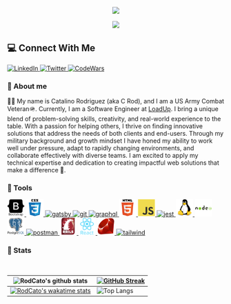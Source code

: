 
<p align="center">
 <a href="https://github.com/RodCato"><img src="https://readme-typing-svg.herokuapp.com/?lines=🪄%20Hi,%20I'm%20Catalino%20(aka%20C%20Rod)%20;🪄%20Software%20Engineer;🪄%20Multi-Potentialite%20Extraordinaire;🪄%20Thanks%20for%20stopping%20by🙌🏽!&font=Josefin%20Sans&center=true&width=650&height=90&weight=700&color=0c7dff&vCenter=true&size=35%42"></a> 
</p>
<p align="center"> <img src="https://media.licdn.com/dms/image/D4E16AQFAbnt-01u72w/profile-displaybackgroundimage-shrink_350_1400/0/1686171819317?e=1697068800&v=beta&t=dm9VYknl7fvmxbv7mkTBSRSAEHLvqZctr8qTmJ0gVTQ">
 </p>

## 💻 Connect With Me
<a href="https://www.linkedin.com/in/catalinorodriguez/" target="_blank" rel="noopener noreferrer">
  <img src="https://img.shields.io/badge/LinkedIn-0077B5?style=for-the-badge&logo=linkedin&logoColor=white" alt="LinkedIn">
 </a>
 <a href="https://www.twitter.com/CRodDev" target="_blank" rel="noopener noreferrer">
 <img src="https://img.shields.io/badge/Twitter-1DA1F2?style=for-the-badge&logo=twitter&logoColor=white" alt="Twitter" />
 </a> 
  <a href="https://www.codewars.com/r/pi9_Uw" target="_blank" rel="noopener noreferrer">
   <img src="https://www.codewars.com/users/CRodDev/badges/micro" alt="CodeWars">
 </a> </br>
 <h3 align="left">🤔 About me</h3>
 <p>👋🏽 My name is Catalino Rodriguez (aka C Rod), and I am a US Army Combat Veteran🪖. Currently, I am a Software Engineer at <a href="https://goloadup.com" target="_blank" rel="noreferrer">LoadUp</a>. I bring a unique blend of problem-solving skills, creativity, and real-world experience to the table. With a passion for helping others, I thrive on finding innovative solutions that address the needs of both clients and end-users. Through my military background and growth mindset I have honed my ability to work well under pressure, adapt to rapidly changing environments, and collaborate effectively with diverse teams. I am excited to apply my technical expertise and dedication to creating impactful web solutions that make a difference 🚀.</p>

  <h3 align="left">🧰 Tools</h3>
<p align="left">  <a href="https://getbootstrap.com" target="_blank" rel="noreferrer"> <img src="https://raw.githubusercontent.com/devicons/devicon/master/icons/bootstrap/bootstrap-plain-wordmark.svg" alt="bootstrap" width="40" height="40"/> </a> <a href="https://www.w3schools.com/css/" target="_blank" rel="noreferrer"> <img src="https://raw.githubusercontent.com/devicons/devicon/master/icons/css3/css3-original-wordmark.svg" alt="css3" width="40" height="40"/> </a> <a href="https://www.gatsbyjs.com/" target="_blank" rel="noreferrer"> <img src="https://www.vectorlogo.zone/logos/gatsbyjs/gatsbyjs-icon.svg" alt="gatsby" width="40" height="40"/> </a> <a href="https://git-scm.com/" target="_blank" rel="noreferrer"> <img src="https://www.vectorlogo.zone/logos/git-scm/git-scm-icon.svg" alt="git" width="40" height="40"/> </a> <a href="https://graphql.org" target="_blank" rel="noreferrer"> <img src="https://www.vectorlogo.zone/logos/graphql/graphql-icon.svg" alt="graphql" width="40" height="40"/> </a> <a href="https://www.w3.org/html/" target="_blank" rel="noreferrer"> <img src="https://raw.githubusercontent.com/devicons/devicon/master/icons/html5/html5-original-wordmark.svg" alt="html5" width="40" height="40"/> </a> <a href="https://developer.mozilla.org/en-US/docs/Web/JavaScript" target="_blank" rel="noreferrer"> <img src="https://raw.githubusercontent.com/devicons/devicon/master/icons/javascript/javascript-original.svg" alt="javascript" width="40" height="40"/> </a> <a href="https://jestjs.io" target="_blank" rel="noreferrer"> <img src="https://www.vectorlogo.zone/logos/jestjsio/jestjsio-icon.svg" alt="jest" width="40" height="40"/> </a> <a href="https://www.linux.org/" target="_blank" rel="noreferrer"> <img src="https://raw.githubusercontent.com/devicons/devicon/master/icons/linux/linux-original.svg" alt="linux" width="40" height="40"/> </a> <a href="https://nodejs.org" target="_blank" rel="noreferrer"> <img src="https://raw.githubusercontent.com/devicons/devicon/master/icons/nodejs/nodejs-original-wordmark.svg" alt="nodejs" width="40" height="40"/> </a> <a href="https://www.postgresql.org" target="_blank" rel="noreferrer"> <img src="https://raw.githubusercontent.com/devicons/devicon/master/icons/postgresql/postgresql-original-wordmark.svg" alt="postgresql" width="40" height="40"/> </a> <a href="https://postman.com" target="_blank" rel="noreferrer"> <img src="https://www.vectorlogo.zone/logos/getpostman/getpostman-icon.svg" alt="postman" width="40" height="40"/> </a> <a href="https://rubyonrails.org" target="_blank" rel="noreferrer"> <img src="https://raw.githubusercontent.com/devicons/devicon/master/icons/rails/rails-original-wordmark.svg" alt="rails" width="40" height="40"/> </a> <a href="https://reactjs.org/" target="_blank" rel="noreferrer"> <img src="https://raw.githubusercontent.com/devicons/devicon/master/icons/react/react-original-wordmark.svg" alt="react" width="40" height="40"/> </a> <a href="https://www.ruby-lang.org/en/" target="_blank" rel="noreferrer"> <img src="https://raw.githubusercontent.com/devicons/devicon/master/icons/ruby/ruby-original.svg" alt="ruby" width="40" height="40"/> </a> <a href="https://tailwindcss.com/" target="_blank" rel="noreferrer"> <img src="https://www.vectorlogo.zone/logos/tailwindcss/tailwindcss-icon.svg" alt="tailwind" width="40" height="40"/> </a> </p>
 <h3 align="left">🧮 Stats </h3>
<div align="center">
 <br />


|![RodCato's github stats](https://github-readme-stats.vercel.app/api?username=RodCato&show_icons=true&theme=transparent)|[![GitHub Streak](https://github-readme-streak-stats.herokuapp.com?user=RodCato&theme=transparent&border_radius=4.6)](https://crod.co) 
| --- | --- |
|[![RodCato's wakatime stats](https://github-readme-stats.vercel.app/api/wakatime?username=36909aee-5bcd-487e-ba59-26e85f89c050&theme=transparent)](https://wakatime.com/@RodCato)|![Top Langs](https://github-readme-stats.vercel.app/api/top-langs/?username=RodCato&layout=compact&theme=transparent)|

</div>

